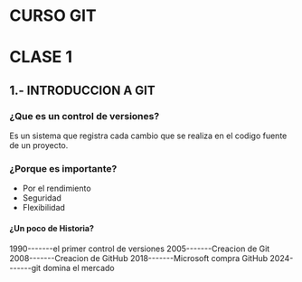 # **CURSO GIT**
# CLASE 1
## 1.- INTRODUCCION A GIT
### ¿Que es un control de versiones?
Es un sistema que registra cada cambio que se realiza en el codigo fuente de un proyecto.
### ¿Porque es importante?
* Por el rendimiento
* Seguridad
* Flexibilidad
#### ¿Un poco de Historia?
1990-------el primer control de versiones
2005-------Creacion de Git
2008-------Creacion de GitHub
2018-------Microsoft compra GitHub
2024-------git domina el mercado



